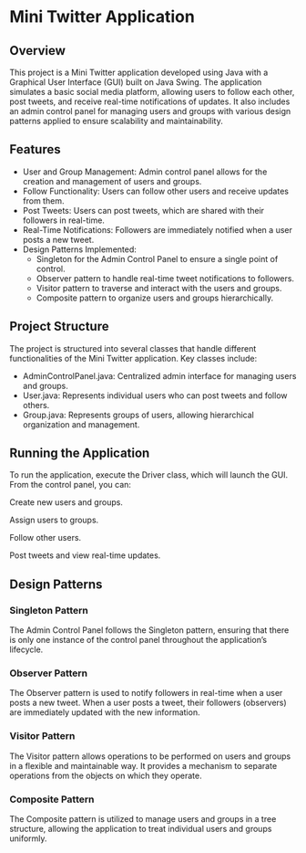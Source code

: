 # Mini Twitter Application

## Overview

This project is a Mini Twitter application developed using Java with a Graphical User Interface (GUI) built on Java Swing. The application simulates a basic social media platform, allowing users to follow each other, post tweets, and receive real-time notifications of updates. It also includes an admin control panel for managing users and groups with various design patterns applied to ensure scalability and maintainability.

## Features

- User and Group Management: Admin control panel allows for the creation and management of users and groups.
- Follow Functionality: Users can follow other users and receive updates from them.
- Post Tweets: Users can post tweets, which are shared with their followers in real-time.
- Real-Time Notifications: Followers are immediately notified when a user posts a new tweet.
- Design Patterns Implemented:
  - Singleton for the Admin Control Panel to ensure a single point of control.
  - Observer pattern to handle real-time tweet notifications to followers.
  - Visitor pattern to traverse and interact with the users and groups.
  - Composite pattern to organize users and groups hierarchically.
    
## Project Structure

The project is structured into several classes that handle different functionalities of the Mini Twitter application. Key classes include:

- AdminControlPanel.java: Centralized admin interface for managing users and groups.
- User.java: Represents individual users who can post tweets and follow others.
- Group.java: Represents groups of users, allowing hierarchical organization and management.

## Running the Application
To run the application, execute the Driver class, which will launch the GUI. From the control panel, you can:

Create new users and groups.

Assign users to groups.

Follow other users.

Post tweets and view real-time updates.

## Design Patterns

### Singleton Pattern

The Admin Control Panel follows the Singleton pattern, ensuring that there is only one instance of the control panel throughout the application’s lifecycle.

### Observer Pattern
The Observer pattern is used to notify followers in real-time when a user posts a new tweet. When a user posts a tweet, their followers (observers) are immediately updated with the new information.

### Visitor Pattern
The Visitor pattern allows operations to be performed on users and groups in a flexible and maintainable way. It provides a mechanism to separate operations from the objects on which they operate.

### Composite Pattern
The Composite pattern is utilized to manage users and groups in a tree structure, allowing the application to treat individual users and groups uniformly.

